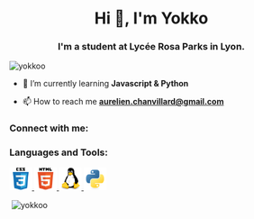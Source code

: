 <h1 align="center">Hi 👋, I'm Yokko</h1>
<h3 align="center">I'm a student at Lycée Rosa Parks in Lyon.</h3>

<p align="left"> <img src="https://komarev.com/ghpvc/?username=yokkoo&label=Profile%20views&color=0e75b6&style=flat" alt="yokkoo" /> </p>

- 🌱 I’m currently learning **Javascript & Python**

- 📫 How to reach me **aurelien.chanvillard@gmail.com**

<h3 align="left">Connect with me:</h3>
<p align="left">
</p>

<h3 align="left">Languages and Tools:</h3>
<p align="left"> <a href="https://www.w3schools.com/css/" target="_blank" rel="noreferrer"> <img src="https://raw.githubusercontent.com/devicons/devicon/master/icons/css3/css3-original-wordmark.svg" alt="css3" width="40" height="40"/> </a> <a href="https://www.w3.org/html/" target="_blank" rel="noreferrer"> <img src="https://raw.githubusercontent.com/devicons/devicon/master/icons/html5/html5-original-wordmark.svg" alt="html5" width="40" height="40"/> </a> <a href="https://www.linux.org/" target="_blank" rel="noreferrer"> <img src="https://raw.githubusercontent.com/devicons/devicon/master/icons/linux/linux-original.svg" alt="linux" width="40" height="40"/> </a> <a href="https://www.python.org" target="_blank" rel="noreferrer"> <img src="https://raw.githubusercontent.com/devicons/devicon/master/icons/python/python-original.svg" alt="python" width="40" height="40"/> </a> </p>

<p>&nbsp;<img align="center" src="https://github-readme-stats.vercel.app/api?username=yokkoo&show_icons=true&locale=en" alt="yokkoo" /></p>


